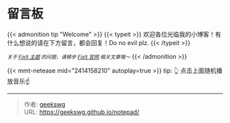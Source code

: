 # 留言板

{{< admonition tip "Welcome" >}}
{{< typeit >}}
 欢迎各位光临我的小博客！有什么想说的请在下方留言，都会回复！Do no evil plz.
{{< /typeit >}}

<small>*关于 [FixIt 主题](https://github.com/hugo-fixit/FixIt) 的问题，请移步 [FixIt 官网](https://fixit.lruihao.cn) 相关文章哦～*</small>
{{< /admonition >}}

<!-- 
{{< details "来自 [网易云歌单](https://music.163.com/#/playlist?id=2414158210)" true >}}
{{< music server="netease" type="playlist" id="2414158210" loop="all" list-folded=false autoplay=true volume="0.2" >}} 
{{< /details >}}

{{< random-comment >}}  
-->

{{< mmt-netease mid="2414158210" autoplay=true >}}
tip: 👆 点击上面随机播放音乐☝️




---

> 作者: [geekswg](https://geekswg.github.io)  
> URL: https://geekswg.github.io/notepad/  

